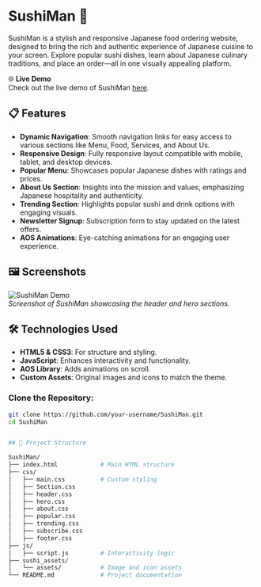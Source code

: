 # SushiMan 🍣

SushiMan is a stylish and responsive Japanese food ordering website, designed to bring the rich and authentic experience of Japanese cuisine to your screen. Explore popular sushi dishes, learn about Japanese culinary traditions, and place an order—all in one visually appealing platform.

🌐 **Live Demo**  
Check out the live demo of SushiMan [here](https://sushi-rbw0bw0na-fares-projects-4d21138c.vercel.app).

## 📋 Features

- **Dynamic Navigation**: Smooth navigation links for easy access to various sections like Menu, Food, Services, and About Us.
- **Responsive Design**: Fully responsive layout compatible with mobile, tablet, and desktop devices.
- **Popular Menu**: Showcases popular Japanese dishes with ratings and prices.
- **About Us Section**: Insights into the mission and values, emphasizing Japanese hospitality and authenticity.
- **Trending Section**: Highlights popular sushi and drink options with engaging visuals.
- **Newsletter Signup**: Subscription form to stay updated on the latest offers.
- **AOS Animations**: Eye-catching animations for an engaging user experience.

## 🖼️ Screenshots
![SushiMan Demo](link-to-screenshot-image)  
*Screenshot of SushiMan showcasing the header and hero sections.*

## 🛠️ Technologies Used

- **HTML5 & CSS3**: For structure and styling.
- **JavaScript**: Enhances interactivity and functionality.
- **AOS Library**: Adds animations on scroll.
- **Custom Assets**: Original images and icons to match the theme.

### Clone the Repository:
```bash
git clone https://github.com/your-username/SushiMan.git
cd SushiMan


## 📂 Project Structure

SushiMan/
├── index.html            # Main HTML structure
├── css/
│   ├── main.css          # Custom styling
│   ├── Section.css
│   ├── header.css
│   ├── hero.css
│   ├── about.css
│   ├── popular.css
│   ├── trending.css
│   ├── subscribe.css
│   ├── footer.css
├── js/
│   ├── script.js         # Interactivity logic
├── sushi_assets/
│   └── assets/           # Image and icon assets
└── README.md             # Project documentation
